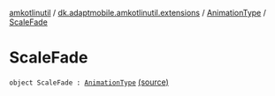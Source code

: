 [amkotlinutil](../../index.md) / [dk.adaptmobile.amkotlinutil.extensions](../index.md) / [AnimationType](index.md) / [ScaleFade](./-scale-fade.md)

# ScaleFade

`object ScaleFade : `[`AnimationType`](index.md) [(source)](https://github.com/adaptmobile-organization/amkotlinutil/tree/master/amkotlinutil/src/main/java/dk/adaptmobile/amkotlinutil/extensions/ConductorExtensions.kt#L42)